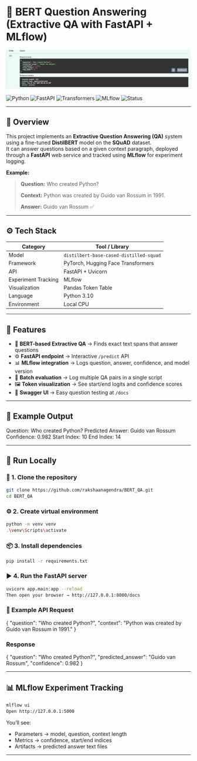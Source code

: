 # 🧠 BERT Question Answering (Extractive QA with FastAPI + MLflow)

![FastAPI Screenshot](./fastapi.png)

![Python](https://img.shields.io/badge/Python-3.10-blue)
![FastAPI](https://img.shields.io/badge/API-FastAPI-green)
![Transformers](https://img.shields.io/badge/HuggingFace-Transformers-orange)
![MLflow](https://img.shields.io/badge/Tracking-MLflow-yellow)
![Status](https://img.shields.io/badge/Status-Completed-success)

---

## 📘 Overview

This project implements an **Extractive Question Answering (QA)** system using a fine-tuned **DistilBERT** model on the **SQuAD** dataset.  
It can answer questions based on a given context paragraph, deployed through a **FastAPI** web service and tracked using **MLflow** for experiment logging.

**Example:**

> **Question:** Who created Python?
>   
> **Context:** Python was created by Guido van Rossum in 1991.
>   
> **Answer:** Guido van Rossum ✅

---

## ⚙️ Tech Stack

| Category | Tool / Library |
|-----------|----------------|
| Model | `distilbert-base-cased-distilled-squad` |
| Framework | PyTorch, Hugging Face Transformers |
| API | FastAPI + Uvicorn |
| Experiment Tracking | MLflow |
| Visualization | Pandas Token Table |
| Language | Python 3.10 |
| Environment | Local CPU |

---

## 🧩 Features

- 🧠 **BERT-based Extractive QA** → Finds exact text spans that answer questions  
- ⚙️ **FastAPI endpoint** → Interactive `/predict` API  
- 📊 **MLflow integration** → Logs question, answer, confidence, and model version  
- 🧾 **Batch evaluation** → Log multiple QA pairs in a single script  
- 🖼️ **Token visualization** → See start/end logits and confidence scores  
- 🚀 **Swagger UI** → Easy question testing at `/docs`

---

## 🧮 Example Output

Question: Who created Python?
Predicted Answer: Guido van Rossum
Confidence: 0.982
Start Index: 10
End Index: 14

---

## 🚀 Run Locally

### 🧰 1. Clone the repository

```bash
git clone https://github.com/rakshaanagendra/BERT_QA.git
cd BERT_QA
```

### ⚙️ 2. Create virtual environment

```bash
python -m venv venv
.\venv\Scripts\activate
```

### 📦 3. Install dependencies
```bash
pip install -r requirements.txt
```

### ▶️ 4. Run the FastAPI server

```bash
uvicorn app.main:app --reload
Then open your browser → http://127.0.0.1:8000/docs
```
### 🧠 Example API Request
{
  "question": "Who created Python?",
  "context": "Python was created by Guido van Rossum in 1991."
}
### Response
{
  "question": "Who created Python?",
  "predicted_answer": "Guido van Rossum",
  "confidence": 0.982
}

---

## 📊 MLflow Experiment Tracking
```bash
mlflow ui
Open http://127.0.0.1:5000
```

You’ll see:
- Parameters → model, question, context length
- Metrics → confidence, start/end indices
- Artifacts → predicted answer text files

--- 



